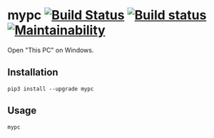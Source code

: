 # mypc [![Build Status](https://travis-ci.org/Frederick-S/mypc.svg?branch=master)](https://travis-ci.org/Frederick-S/mypc) [![Build status](https://ci.appveyor.com/api/projects/status/dxlbdgy4df8xd8aj/branch/master?svg=true)](https://ci.appveyor.com/project/Frederick-S/mypc/branch/master) [![Maintainability](https://api.codeclimate.com/v1/badges/a58ad3e0b9ac529f1d88/maintainability)](https://codeclimate.com/github/Frederick-S/mypc/maintainability)

Open "This PC" on Windows.

## Installation
```
pip3 install --upgrade mypc
```

## Usage
```
mypc
```
